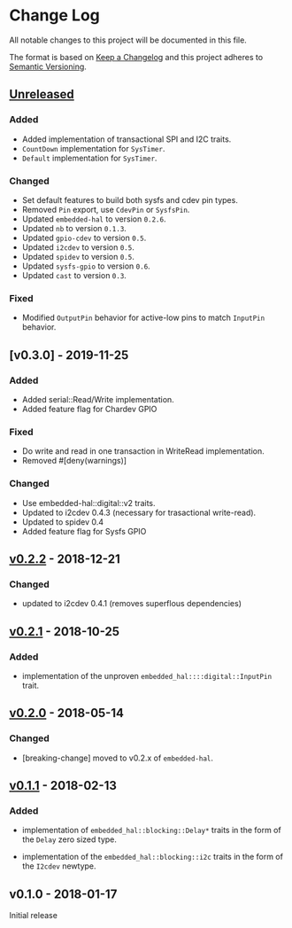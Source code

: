 # Change Log

All notable changes to this project will be documented in this file.

The format is based on [Keep a Changelog](http://keepachangelog.com/)
and this project adheres to [Semantic Versioning](http://semver.org/).

## [Unreleased]

### Added

- Added implementation of transactional SPI and I2C traits.
- `CountDown` implementation for `SysTimer`.
- `Default` implementation for `SysTimer`.

### Changed

- Set default features to build both sysfs and cdev pin types.
- Removed `Pin` export, use `CdevPin` or `SysfsPin`.
- Updated `embedded-hal` to version `0.2.6`.
- Updated `nb` to version `0.1.3`.
- Updated `gpio-cdev` to version `0.5`.
- Updated `i2cdev` to version `0.5`.
- Updated `spidev` to version `0.5`.
- Updated `sysfs-gpio` to version `0.6`.
- Updated `cast` to version `0.3`.

### Fixed

- Modified `OutputPin` behavior for active-low pins to match `InputPin` behavior.

## [v0.3.0] - 2019-11-25

### Added

- Added serial::Read/Write implementation.
- Added feature flag for Chardev GPIO

### Fixed

- Do write and read in one transaction in WriteRead implementation.
- Removed #[deny(warnings)]

### Changed

- Use embedded-hal::digital::v2 traits.
- Updated to i2cdev 0.4.3 (necessary for trasactional write-read).
- Updated to spidev 0.4
- Added feature flag for Sysfs GPIO

## [v0.2.2] - 2018-12-21

### Changed

- updated to i2cdev 0.4.1 (removes superflous dependencies)

## [v0.2.1] - 2018-10-25

### Added

- implementation of the unproven `embedded_hal::::digital::InputPin` trait.

## [v0.2.0] - 2018-05-14

### Changed

- [breaking-change] moved to v0.2.x of `embedded-hal`.

## [v0.1.1] - 2018-02-13

### Added

- implementation of `embedded_hal::blocking::Delay*` traits in the form of the `Delay` zero sized
  type.

- implementation of the `embedded_hal::blocking::i2c` traits in the form of the `I2cdev` newtype.

## v0.1.0 - 2018-01-17

Initial release

[Unreleased]: https://github.com/japaric/linux-embedded-hal/compare/v0.2.1...HEAD
[v0.2.2]: https://github.com/japaric/linux-embedded-hal/compare/v0.2.1...v0.2.2
[v0.2.1]: https://github.com/rust-embedded/linux-embedded-hal/compare/v0.2.0...v0.2.1
[v0.2.0]: https://github.com/rust-embedded/linux-embedded-hal/compare/v0.1.1...v0.2.0
[v0.1.1]: https://github.com/japaric/linux-embedded-hal/compare/v0.1.0...v0.1.1
